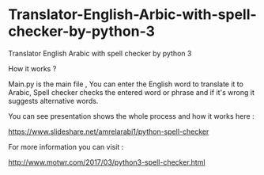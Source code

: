 # Translator-English-Arbic-with-spell-checker-by-python-3
Translator English Arabic with spell checker by python 3

How it works ?

Main.py is the main file , You can enter the English word to translate it to Arabic, Spell checker checks the entered word or phrase and if it's wrong it suggests alternative words.

You can see presentation shows the whole process and how it works here :

https://www.slideshare.net/amrelarabi1/python-spell-checker

For more information you can visit :

http://www.motwr.com/2017/03/python3-spell-checker.html
